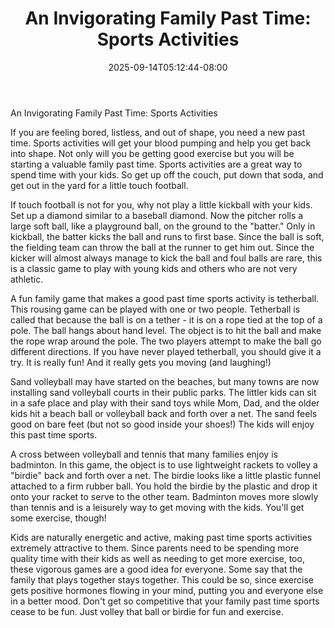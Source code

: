 ﻿---
title: "An Invigorating Family Past Time: Sports Activities"
date: 2025-09-14T05:12:44-08:00
description: "Hobby Articles Tips for Web Success"
featured_image: "/images/Hobby Articles.jpg"
tags: ["Hobby Articles"]
---

An Invigorating Family Past Time: Sports Activities

If you are feeling bored, listless, and out of shape, you need a new past time.  Sports activities will get your blood pumping and help you get back into shape.  Not only will you be getting good exercise but you will be starting a valuable family past time.  Sports activities are a great way to spend time with your kids.  So get up off the couch, put down that soda, and get out in the yard for a little touch football.

If touch football is not for you, why not play a little kickball with your kids.  Set up a diamond similar to a baseball diamond.  Now the pitcher rolls a large soft ball, like a playground ball, on the ground to the "batter."  Only in kickball, the batter kicks the ball and runs to first base.  Since the ball is soft, the fielding team can throw the ball at the runner to get him out.  Since the kicker will almost always manage to kick the ball and foul balls are rare, this is a classic game to play with young kids and others who are not very athletic.

A fun family game that makes a good past time sports activity is tetherball.  This rousing game can be played with one or two people.  Tetherball is called that because the ball is on a tether - it is on a rope tied at the top of a pole.  The ball hangs about hand level.  The object is to hit the ball and make the rope wrap around the pole.  The two players attempt to make the ball go different directions.  If you have never played tetherball, you should give it a try.  It is really fun!  And it really gets you moving (and laughing!)

Sand volleyball may have started on the beaches, but many towns are now installing sand volleyball courts in their public parks.  The littler kids can sit in a safe place and play with their sand toys while Mom, Dad, and the older kids hit a beach ball or volleyball back and forth over a net.  The sand feels good on bare feet (but not so good inside your shoes!)  The kids will enjoy this past time sports.

A cross between volleyball and tennis that many families enjoy is badminton.  In this game, the object is to use lightweight rackets to volley a "birdie" back and forth over a net.  The birdie looks like a little plastic funnel attached to a firm rubber ball.  You hold the birdie by the plastic and drop it onto your racket to serve to the other team.  Badminton moves more slowly than tennis and is a leisurely way to get moving with the kids.  You'll get some exercise, though!

Kids are naturally energetic and active, making past time sports activities extremely attractive to them.  Since parents need to be spending more quality time with their kids as well as needing to get more exercise, too, these vigorous games are a good idea for everyone.  Some say that the family that plays together stays together.  This could be so, since exercise gets positive hormones flowing in your mind, putting you and everyone else in a better mood.  Don't get so competitive that your family past time sports cease to be fun.  Just volley that ball or birdie for fun and exercise.







